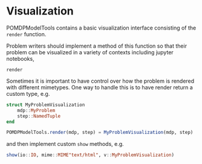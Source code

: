 # Visualization

POMDPModelTools contains a basic visualization interface consisting of the `render` function.

Problem writers should implement a method of this function so that their problem can be visualized in a variety of contexts including jupyter notebooks, 

```@docs
render
```

Sometimes it is important to have control over how the problem is rendered with different mimetypes. One way to handle this is to have render return a custom type, e.g.
```julia
struct MyProblemVisualization
    mdp::MyProblem
    step::NamedTuple
end

POMDPModelTools.render(mdp, step) = MyProblemVisualization(mdp, step)
```
and then implement custom `show` methods, e.g.
```julia
show(io::IO, mime::MIME"text/html", v::MyProblemVisualization)
```
